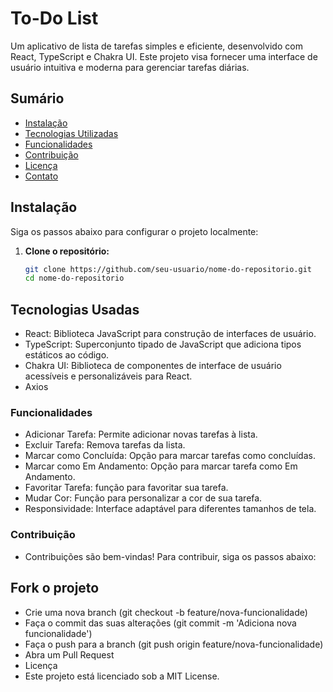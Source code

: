 # To-Do List

Um aplicativo de lista de tarefas simples e eficiente, desenvolvido com React, TypeScript e Chakra UI. Este projeto visa fornecer uma interface de usuário intuitiva e moderna para gerenciar tarefas diárias.

## Sumário

- [Instalação](#instalação)
- [Tecnologias Utilizadas](#tecnologias-utilizadas)
- [Funcionalidades](#funcionalidades)
- [Contribuição](#contribuição)
- [Licença](#licença)
- [Contato](#contato)

## Instalação

Siga os passos abaixo para configurar o projeto localmente:

1. **Clone o repositório:**

   ```bash
   git clone https://github.com/seu-usuario/nome-do-repositorio.git
   cd nome-do-repositorio
   
## Tecnologias Usadas

- React: Biblioteca JavaScript para construção de interfaces de usuário.
- TypeScript: Superconjunto tipado de JavaScript que adiciona tipos estáticos ao código.
- Chakra UI: Biblioteca de componentes de interface de usuário acessíveis e personalizáveis para React.
- Axios
  
###  Funcionalidades
- Adicionar Tarefa: Permite adicionar novas tarefas à lista.
- Excluir Tarefa: Remova tarefas da lista.
- Marcar como Concluída: Opção para marcar tarefas como concluídas.
- Marcar como Em Andamento: Opção para marcar tarefa como Em Andamento.
- Favoritar Tarefa: função para favoritar sua tarefa.
- Mudar Cor: Função para personalizar a cor de sua tarefa.
- Responsividade: Interface adaptável para diferentes tamanhos de tela.

###  Contribuição
- Contribuições são bem-vindas! Para contribuir, siga os passos abaixo:

## Fork o projeto
- Crie uma nova branch (git checkout -b feature/nova-funcionalidade)
- Faça o commit das suas alterações (git commit -m 'Adiciona nova funcionalidade')
- Faça o push para a branch (git push origin feature/nova-funcionalidade)
- Abra um Pull Request
- Licença
- Este projeto está licenciado sob a MIT License.

